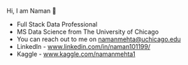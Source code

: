 Hi, I am Naman 👋
- Full Stack Data Professional
- MS Data Science from The University of Chicago
- You can reach out to me on namanmehta@uchicago.edu
- LinkedIn - www.linkedin.com/in/naman101199/
- Kaggle - www.kaggle.com/namanmehta1
